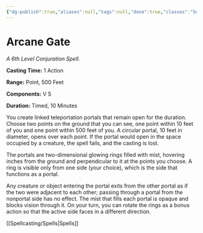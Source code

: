 ```yaml
---
{"dg-publish":true,"aliases":null,"tags":null,"done":true,"classes":"Sorcerer, Warlock, Wizard,","spellLevel":6,"school":"Conjuration","source":"PHB","permalink":"/spells/arcane-gate/","dgHomeLink":false,"dgPassFrontmatter":true}
---
```


# Arcane Gate
*A 6th Level Conjuration Spell.*

**Casting Time:** 1 Action

**Range:** Point, 500 Feet

**Components:** V S 

**Duration:** Timed, 10 Minutes

You create linked teleportation portals that remain open for the duration. Choose two points on the ground that you can see, one point within 10 feet of you and one point within 500 feet of you. A circular portal, 10 feet in diameter, opens over each point. If the portal would open in the space occupied by a creature, the spell fails, and the casting is lost.



The portals are two-dimensional glowing rings filled with mist, hovering inches from the ground and perpendicular to it at the points you choose. A ring is visible only from one side (your choice), which is the side that functions as a portal.



Any creature or object entering the portal exits from the other portal as if the two were adjacent to each other; passing through a portal from the nonportal side has no effect. The mist that fills each portal is opaque and blocks vision through it. On your turn, you can rotate the rings as a bonus action so that the active side faces in a different direction.

[[Spellcasting/Spells|Spells]]
